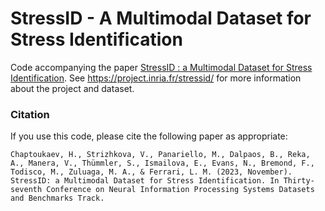 # StressID - A Multimodal Dataset for Stress Identification

Code accompanying the paper [StressID : a Multimodal Dataset for Stress Identification](https://openreview.net/pdf?id=qWsQi9DGJb). See https://project.inria.fr/stressid/ for more information about the project and dataset.

### Citation

If you use this code, please cite the following paper as appropriate:

```
Chaptoukaev, H., Strizhkova, V., Panariello, M., Dalpaos, B., Reka, A., Manera, V., Thümmler, S., Ismailova, E., Evans, N., Bremond, F., Todisco, M., Zuluaga, M. A., & Ferrari, L. M. (2023, November). StressID: a Multimodal Dataset for Stress Identification. In Thirty-seventh Conference on Neural Information Processing Systems Datasets and Benchmarks Track.
```

